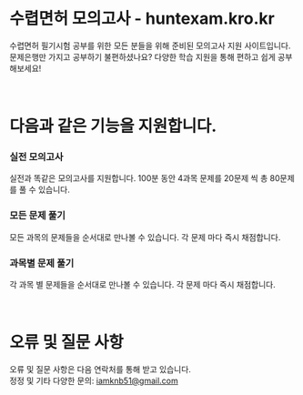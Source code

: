 # 수렵면허 모의고사 - huntexam.kro.kr
수렵면허 필기시험 공부를 위한 모든 분들을 위해 준비된 모의고사 지원 사이트입니다. <br>
문제은행만 가지고 공부하기 불편하셨나요? 다양한 학습 지원을 통해 편하고 쉽게 공부해보세요!

<br>

# 다음과 같은 기능을 지원합니다.
### 실전 모의고사
실전과 똑같은 모의고사를 지원합니다. 100분 동안 4과목 문제를 20문제 씩 총 80문제를 풀 수 있습니다.
### 모든 문제 풀기
모든 과목의 문제들을 순서대로 만나볼 수 있습니다. 각 문제 마다 즉시 채점합니다.
### 과목별 문제 풀기
각 과목 별 문제들을 순서대로 만나볼 수 있습니다. 각 문제 마다 즉시 채점합니다.

<br>

# 오류 및 질문 사항
오류 및 질문 사항은 다음 연락처를 통해 받고 있습니다. <br>
정정 및 기타 다양한 문의: iamknb51@gmail.com
